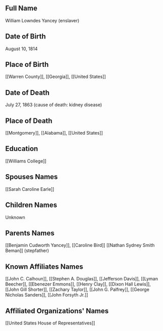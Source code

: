 ## Full Name
William Lowndes Yancey (enslaver)

## Date of Birth
August 10, 1814

## Place of Birth
[[Warren County]], [[Georgia]], [[United States]]

## Date of Death
July 27, 1863 (cause of death: kidney disease)

## Place of Death
[[Montgomery]], [[Alabama]], [[United States]]

## Education
[[Williams College]]

## Spouses Names
[[Sarah Caroline Earle]]

## Children Names
Unknown

## Parents Names
[[Benjamin Cudworth Yancey]], [[Caroline Bird]]
[[Nathan Sydney Smith Beman]] (stepfather)

## Known Affiliates Names
[[John C. Calhoun]], [[Stephen A. Douglas]], [[Jefferson Davis]], [[Lyman Beecher]], [[Ebenezer Emmons]], [[Henry Clay]], [[Dixon Hall Lewis]], [[John Gill Shorter]], [[Zachary Taylor]], [[John G. Palfrey]], [[George Nicholas Sanders]], [[John Forsyth Jr.]]

## Affiliated Organizations' Names
[[United States House of Representatives]]


